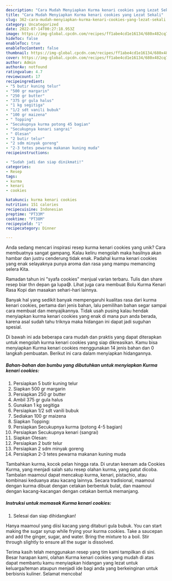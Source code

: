 ```yaml
---
description: "Cara Mudah Menyiapkan Kurma kenari cookies yang Lezat Sekali"
title: "Cara Mudah Menyiapkan Kurma kenari cookies yang Lezat Sekali"
slug: 362-cara-mudah-menyiapkan-kurma-kenari-cookies-yang-lezat-sekali
category: Uncategorized
date: 2022-07-14T00:27:18.953Z
image: https://img-global.cpcdn.com/recipes/ff1abe4cd1e16134/680x482cq70/kurma-kenari-cookies-foto-resep-utama.jpg
hideToc: false
enableToc: true
enableTocContent: false
thumbnail: https://img-global.cpcdn.com/recipes/ff1abe4cd1e16134/680x482cq70/kurma-kenari-cookies-foto-resep-utama.jpg
cover: https://img-global.cpcdn.com/recipes/ff1abe4cd1e16134/680x482cq70/kurma-kenari-cookies-foto-resep-utama.jpg
author: Admin
authorAv: notfound
ratingvalue: 4.7
reviewcount: 17
recipeingredient:
- "5 butir kuning telur"
- "500 gr margarin"
- "250 gr butter"
- "375 gr gula halus"
- "1 kg segitiga"
- "1/2 sdt vanili bubuk"
- "100 gr maizena"
- " Topping"
- "Secukupnya kurma potong 45 bagian"
- "Secukupnya kenari sangrai"
- " Olesan"
- "2 butir telur"
- "2 sdm minyak goreng"
- "2-3 tetes pewarna makanan kuning muda"
recipeinstructions:

- "Sudah jadi dan siap dinikmati!"
categories:
- Resep
tags:
- kurma
- kenari
- cookies

katakunci: kurma kenari cookies 
nutrition: 151 calories
recipecuisine: Indonesian
preptime: "PT33M"
cooktime: "PT38M"
recipeyield: "1"
recipecategory: Dinner

---
```





Anda sedang mencari inspirasi resep kurma kenari cookies yang unik? Cara membuatnya sangat gampang. Kalau keliru mengolah maka hasilnya akan hambar dan justru cenderung tidak enak. Padahal kurma kenari cookies yang enak selayaknya punya aroma dan rasa yang mampu memancing selera Kita.





Ramadan tahun ini &#34;syafa cookies&#34; menjual varian terbaru. Tulis dan share resep biar thn depan ga lupa😅. Lihat juga cara membuat Bolu Kurma Kenari Rasa Kopi dan masakan sehari-hari lainnya.

Banyak hal yang sedikit banyak mempengaruhi kualitas rasa dari kurma kenari cookies, pertama dari jenis bahan, lalu pemilihan bahan segar sampai cara membuat dan menyajikannya. Tidak usah pusing kalau hendak menyiapkan kurma kenari cookies yang enak di mana pun anda berada, karena asal sudah tahu triknya maka hidangan ini dapat jadi suguhan spesial.






Di bawah ini ada beberapa cara mudah dan praktis yang dapat diterapkan untuk mengolah kurma kenari cookies yang siap dikreasikan. Kamu bisa menyiapkan Kurma kenari cookies menggunakan 14 jenis bahan dan 0 langkah pembuatan. Berikut ini cara dalam menyiapkan hidangannya.

<!--inarticleads1-->

##### Bahan-bahan dan bumbu yang dibutuhkan untuk menyiapkan Kurma kenari cookies:

1. Persiapkan 5 butir kuning telur
1. Siapkan 500 gr margarin
1. Persiapkan 250 gr butter
1. Ambil 375 gr gula halus
1. Gunakan 1 kg segitiga
1. Persiapkan 1/2 sdt vanili bubuk
1. Sediakan 100 gr maizena
1. Siapkan  Topping:
1. Persiapkan Secukupnya kurma (potong 4-5 bagian)
1. Persiapkan Secukupnya kenari (sangrai)
1. Siapkan  Olesan:
1. Persiapkan 2 butir telur
1. Persiapkan 2 sdm minyak goreng
1. Persiapkan 2-3 tetes pewarna makanan kuning muda


Tambahkan kurma, kocok pelan hingga rata. Di urutan keenam ada Cookies Kurma, yang menjadi salah satu resep olahan kurma, yang patut dicoba. Tambalan maamoul dapat mencakup kurma, kenari, pistachio, atau kombinasi keduanya atau kacang lainnya. Secara tradisional, maamoul dengan kurma dibuat dengan cetakan berbentuk bulat, dan maamoul dengan kacang-kacangan dengan cetakan bentuk memanjang. 

<!--inarticleads2-->

##### Instruksi untuk memasak Kurma kenari cookies:


1. Selesai dan siap dihidangkan!

Hanya maamoul yang diisi kacang yang ditaburi gula bubuk. You can start making the sugar syrup while frying your kurma cookies. Take a saucepan and add the ginger, sugar, and water. Bring the mixture to a boil. Stir through slightly to ensure all the sugar is dissolved. 

Terima kasih telah menggunakan resep yang tim kami tampilkan di sini. Besar harapan kami, olahan Kurma kenari cookies yang mudah di atas dapat membantu kamu menyiapkan hidangan yang lezat untuk keluarga/teman ataupun menjadi ide bagi anda yang berkeinginan untuk berbisnis kuliner. Selamat mencoba!
